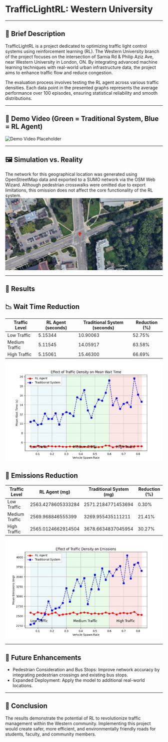 # TrafficLightRL: Western University

---

## 🚦 Brief Description
TrafficLightRL is a project dedicated to optimizing traffic light control systems using reinforcement learning (RL). The Western University branch of the project focuses on the intersection of Sarnia Rd & Philip Aziz Ave, near Western University in London, ON. By integrating advanced machine learning techniques with real-world urban infrastructure data, the project aims to enhance traffic flow and reduce congestion.

The evaluation process involves testing the RL agent across various traffic densities. Each data point in the presented graphs represents the average performance over 100 episodes, ensuring statistical reliability and smooth distributions.

---

## 🎥 Demo Video (Green = Traditional System, Blue = RL Agent)
![Demo Video Placeholder](./documentation/demo_video_western.gif)

---

## 🖼️ Simulation vs. Reality
The network for this geographical location was generated using OpenStreetMap data and exported to a SUMO network via the OSM Web Wizard. Although pedestrian crosswalks were omitted due to export limitations, this omission does not affect the core functionality of the RL system.
![Map View Placeholder](./documentation/western_map_image.png)

---

## 🚦 Results

## 📉 Wait Time Reduction

| Traffic Level | RL Agent (seconds) | Traditional System (seconds) | Reduction (%) |
|---------------|--------------------|------------------------------|---------------|
| Low Traffic   | 5.15344            | 10.90063                     | 52.75%        |
| Medium Traffic| 5.11545            | 14.05917                     | 63.58%        |
| High Traffic  | 5.15061            | 15.46300                     | 66.69%        |

![Wait Times Graph Placeholder](./documentation/mean_wait_time_plot_final2.png)

## 🌱 Emissions Reduction

| Traffic Level | RL Agent (mg)           | Traditional System (mg)      | Reduction (%) |
|---------------|-------------------------|------------------------------|---------------|
| Low Traffic   | 2563.4278605333284      | 2571.2184771453694           | 0.30%         |
| Medium Traffic| 2569.968846555399       | 3269.955435111211            | 21.41%        |
| High Traffic  | 2565.0124662914504      | 3678.6634837045954           | 30.27%        |

![Emissions Graph Placeholder](./documentation/mean_emissions_plot_final2.png)

---

## 🚀 Future Enhancements

- Pedestrian Consideration and Bus Stops: Improve network accuracy by integrating pedestrian crossings and existing bus stops.
- Expanded Deployment: Apply the model to additional real-world locations.

---

## 📌 Conclusion

The results demonstrate the potential of RL to revolutionize traffic management within the Western community. Implementing this project would create safer, more efficient, and environmentally friendly roads for students, faculty, and community members.

